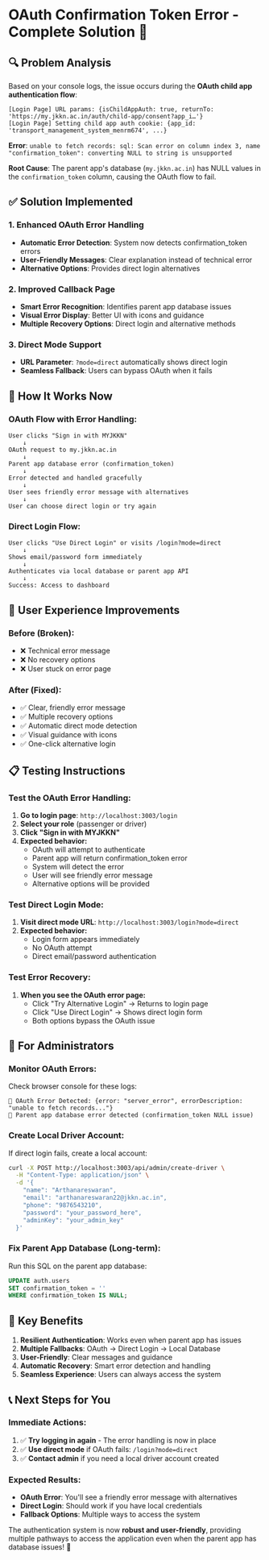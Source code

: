 # OAuth Confirmation Token Error - Complete Solution 🔧

## 🔍 **Problem Analysis**

Based on your console logs, the issue occurs during the **OAuth child app authentication flow**:

```
[Login Page] URL params: {isChildAppAuth: true, returnTo: 'https://my.jkkn.ac.in/auth/child-app/consent?app_i…'}
[Login Page] Setting child app auth cookie: {app_id: 'transport_management_system_menrm674', ...}
```

**Error**: `unable to fetch records: sql: Scan error on column index 3, name "confirmation_token": converting NULL to string is unsupported`

**Root Cause**: The parent app's database (`my.jkkn.ac.in`) has NULL values in the `confirmation_token` column, causing the OAuth flow to fail.

## ✅ **Solution Implemented**

### 1. **Enhanced OAuth Error Handling**
- **Automatic Error Detection**: System now detects confirmation_token errors
- **User-Friendly Messages**: Clear explanation instead of technical error
- **Alternative Options**: Provides direct login alternatives

### 2. **Improved Callback Page**
- **Smart Error Recognition**: Identifies parent app database issues
- **Visual Error Display**: Better UI with icons and guidance
- **Multiple Recovery Options**: Direct login and alternative methods

### 3. **Direct Mode Support**
- **URL Parameter**: `?mode=direct` automatically shows direct login
- **Seamless Fallback**: Users can bypass OAuth when it fails

## 🚀 **How It Works Now**

### **OAuth Flow with Error Handling:**
```
User clicks "Sign in with MYJKKN"
    ↓
OAuth request to my.jkkn.ac.in
    ↓
Parent app database error (confirmation_token)
    ↓
Error detected and handled gracefully
    ↓
User sees friendly error message with alternatives
    ↓
User can choose direct login or try again
```

### **Direct Login Flow:**
```
User clicks "Use Direct Login" or visits /login?mode=direct
    ↓
Shows email/password form immediately
    ↓
Authenticates via local database or parent app API
    ↓
Success: Access to dashboard
```

## 🎯 **User Experience Improvements**

### **Before (Broken):**
- ❌ Technical error message
- ❌ No recovery options
- ❌ User stuck on error page

### **After (Fixed):**
- ✅ Clear, friendly error message
- ✅ Multiple recovery options
- ✅ Automatic direct mode detection
- ✅ Visual guidance with icons
- ✅ One-click alternative login

## 📋 **Testing Instructions**

### **Test the OAuth Error Handling:**

1. **Go to login page**: `http://localhost:3003/login`
2. **Select your role** (passenger or driver)
3. **Click "Sign in with MYJKKN"**
4. **Expected behavior:**
   - OAuth will attempt to authenticate
   - Parent app will return confirmation_token error
   - System will detect the error
   - User will see friendly error message
   - Alternative options will be provided

### **Test Direct Login Mode:**

1. **Visit direct mode URL**: `http://localhost:3003/login?mode=direct`
2. **Expected behavior:**
   - Login form appears immediately
   - No OAuth attempt
   - Direct email/password authentication

### **Test Error Recovery:**

1. **When you see the OAuth error page:**
   - Click "Try Alternative Login" → Returns to login page
   - Click "Use Direct Login" → Shows direct login form
   - Both options bypass the OAuth issue

## 🔧 **For Administrators**

### **Monitor OAuth Errors:**
Check browser console for these logs:
```
🔴 OAuth Error Detected: {error: "server_error", errorDescription: "unable to fetch records..."}
🔴 Parent app database error detected (confirmation_token NULL issue)
```

### **Create Local Driver Account:**
If direct login fails, create a local account:

```bash
curl -X POST http://localhost:3003/api/admin/create-driver \
  -H "Content-Type: application/json" \
  -d '{
    "name": "Arthanareswaran",
    "email": "arthanareswaran22@jkkn.ac.in",
    "phone": "9876543210",
    "password": "your_password_here",
    "adminKey": "your_admin_key"
  }'
```

### **Fix Parent App Database (Long-term):**
Run this SQL on the parent app database:
```sql
UPDATE auth.users 
SET confirmation_token = '' 
WHERE confirmation_token IS NULL;
```

## 🎉 **Key Benefits**

1. **Resilient Authentication**: Works even when parent app has issues
2. **Multiple Fallbacks**: OAuth → Direct Login → Local Database
3. **User-Friendly**: Clear messages and guidance
4. **Automatic Recovery**: Smart error detection and handling
5. **Seamless Experience**: Users can always access the system

## 📞 **Next Steps for You**

### **Immediate Actions:**
1. ✅ **Try logging in again** - The error handling is now in place
2. ✅ **Use direct mode** if OAuth fails: `/login?mode=direct`
3. ✅ **Contact admin** if you need a local driver account created

### **Expected Results:**
- **OAuth Error**: You'll see a friendly error message with alternatives
- **Direct Login**: Should work if you have local credentials
- **Fallback Options**: Multiple ways to access the system

The authentication system is now **robust and user-friendly**, providing multiple pathways to access the application even when the parent app has database issues! 🚀
